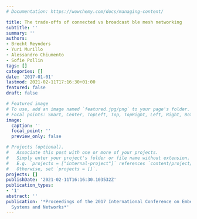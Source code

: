 ```yaml
---
# Documentation: https://wowchemy.com/docs/managing-content/

title: The trade-offs of connected vs broadcast ble mesh networking
subtitle: ''
summary: ''
authors:
- Brecht Reynders
- Yuri Murillo
- Alessandro Chiumento
- Sofie Pollin
tags: []
categories: []
date: '2017-01-01'
lastmod: 2021-02-11T17:16:30+01:00
featured: false
draft: false

# Featured image
# To use, add an image named `featured.jpg/png` to your page's folder.
# Focal points: Smart, Center, TopLeft, Top, TopRight, Left, Right, BottomLeft, Bottom, BottomRight.
image:
  caption: ''
  focal_point: ''
  preview_only: false

# Projects (optional).
#   Associate this post with one or more of your projects.
#   Simply enter your project's folder or file name without extension.
#   E.g. `projects = ["internal-project"]` references `content/project/deep-learning/index.md`.
#   Otherwise, set `projects = []`.
projects: []
publishDate: '2021-02-11T16:16:30.103532Z'
publication_types:
- '1'
abstract: ''
publication: '*Proceedings of the 2017 International Conference on Embedded Wireless
  Systems and Networks*'
---
```


